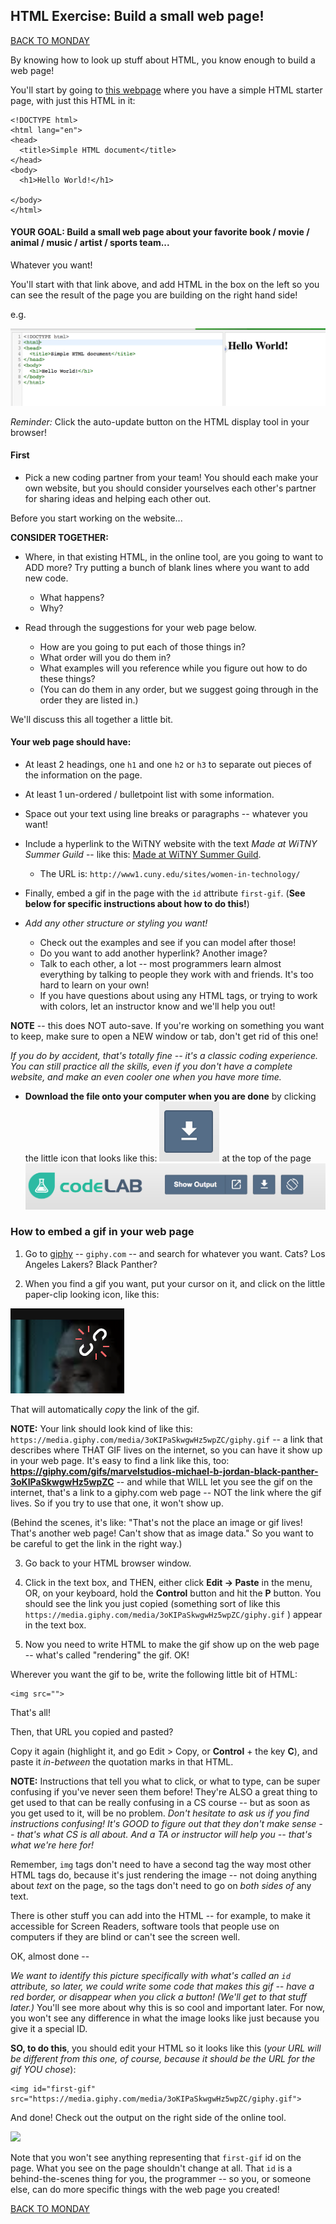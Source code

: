 ## HTML Exercise: Build a small web page!

[BACK TO MONDAY](https://witny-summer-guild-2018.github.io/)

By knowing how to look up stuff about HTML, you know enough to build a web page!

You'll start by going to [this webpage](https://www.tutorialrepublic.com/codelab.php?topic=html&file=simple-document) where you have a simple HTML starter page, with just this HTML in it:

```
<!DOCTYPE html>
<html lang="en">
<head>
  <title>Simple HTML document</title>
</head>
<body>
  <h1>Hello World!</h1>

</body>
</html>  
```

#### **YOUR GOAL:** Build a small web page about your favorite book / movie / animal / music / artist / sports team...

Whatever you want!

You'll start with that link above, and add HTML in the box on the left so you can see the result of the page you are building on the right hand side!

e.g.

![Image of the code tutorial display tool](imgs/onlinetool.png)

*Reminder:* Click the auto-update button on the HTML display tool in your browser!

#### First

* Pick a new coding partner from your team! You should each make your own website, but you should consider yourselves each other's partner for sharing ideas and helping each other out.

Before you start working on the website...

**CONSIDER TOGETHER:**

* Where, in that existing HTML, in the online tool, are you going to want to ADD more? Try putting a bunch of blank lines where you want to add new code.
  * What happens?
  * Why?

* Read through the suggestions for your web page below.
  * How are you going to put each of those things in?
  * What order will you do them in?
  * What examples will you reference while you figure out how to do these things?
  * (You can do them in any order, but we suggest going through in the order they are listed in.)


We'll discuss this all together a little bit.


#### **Your web page should have:**
* At least 2 headings, one `h1` and one `h2` or `h3` to separate out pieces of the information on the page.

* At least 1 un-ordered / bulletpoint list with some information.

* Space out your text using line breaks or paragraphs -- whatever you want!

* Include a hyperlink to the WiTNY website with the text *Made at WiTNY Summer Guild* -- like this: [Made at WiTNY Summer Guild](http://www1.cuny.edu/sites/women-in-technology/).
  * The URL is: `http://www1.cuny.edu/sites/women-in-technology/`

* Finally, embed a gif in the page with the `id` attribute `first-gif`. (**See below for specific instructions about how to do this!**)

* *Add any other structure or styling you want!*
  * Check out the examples and see if you can model after those!
  * Do you want to add another hyperlink? Another image?
  * Talk to each other, a lot -- most programmers learn almost everything by talking to people they work with and friends. It's too hard to learn on your own!
  * If you have questions about using any HTML tags, or trying to work with colors, let an instructor know and we'll help you out!

**NOTE** -- this does NOT auto-save. If you're working on something you want to keep, make sure to open a NEW window or tab, don't get rid of this one!

*If you do by accident, that's totally fine -- it's a classic coding experience. You can still practice all the skills, even if you don't have a complete website, and make an even cooler one when you have more time.*

* **Download the file onto your computer when you are done** by clicking the little icon that looks like this: ![Image of dl icon](imgs/downloadicon.png) at the top of the page ![Image of top of page](imgs/topcodelabpage.png)

### How to embed a gif in your web page

1. Go to [giphy](https://giphy.com/) -- `giphy.com` -- and search for whatever you want. Cats? Los Angeles Lakers? Black Panther?

2. When you find a gif you want, put your cursor on it, and click on the little paper-clip looking icon, like this:

![Image of link icon to click on](imgs/linkicon.png)

That will automatically *copy* the link of the gif.

**NOTE:** Your link should look kind of like this: `https://media.giphy.com/media/3oKIPaSkwgwHz5wpZC/giphy.gif` -- a link that describes where THAT GIF lives on the internet, so you can have it show up in your web page. It's easy to find a link like this, too: **https://giphy.com/gifs/marvelstudios-michael-b-jordan-black-panther-3oKIPaSkwgwHz5wpZC** -- and while that WILL let you see the gif on the internet, that's a link to a giphy.com web page -- NOT the link where the gif lives. So if you try to use that one, it won't show up.

(Behind the scenes, it's like: "That's not the place an image or gif lives! That's another web page! Can't show that as image data." So you want to be careful to get the link in the right way.)

3. Go back to your HTML browser window.

4. Click in the text box, and THEN, either click **Edit -> Paste** in the menu, OR, on your keyboard, hold the **Control** button and hit the **P** button. You should see the link you just copied (something sort of like this  `https://media.giphy.com/media/3oKIPaSkwgwHz5wpZC/giphy.gif` ) appear in the text box.

5. Now you need to write HTML to make the gif show up on the web page -- what's called "rendering" the gif. OK!

Wherever you want the gif to be, write the following little bit of HTML:

```
<img src="">
```

That's all!

Then, that URL you copied and pasted?

Copy it again (highlight it, and go Edit > Copy, or **Control** + the key **C**), and paste it *in-between* the quotation marks in that HTML.

**NOTE:** Instructions that tell you what to click, or what to type, can be super confusing if you've never seen them before! They're ALSO a great thing to get used to that can be really confusing in a CS course -- but as soon as you get used to it, will be no problem. *Don't hesitate to ask us if you find instructions confusing! It's GOOD to figure out that they don't make sense -- that's what CS is all about. And a TA or instructor will help you -- that's what we're here for!*

Remember, `img` tags don't need to have a second tag the way most other HTML tags do, because it's just rendering the image -- not doing anything about *text* on the page, so the tags don't need to go on *both sides of* any text.

There is other stuff you can add into the HTML -- for example, to make it accessible for Screen Readers, software tools that people use on computers if they are blind or can't see the screen well.

OK, almost done --

*We want to identify this picture specifically with what's called an `id` attribute, so later, we could write some code that makes this gif -- have a red border, or disappear when you click a button! (We'll get to that stuff later.)* You'll see more about why this is so cool and important later. For now, you won't see any difference in what the image looks like just because you give it a special ID.

**SO, to do this**, you should edit your HTML so it looks like this (*your URL will be different from this one, of course, because it should be the URL for the gif YOU chose*):


```
<img id="first-gif" src="https://media.giphy.com/media/3oKIPaSkwgwHz5wpZC/giphy.gif">
```

And done! Check out the output on the right side of the online tool.

<img src="https://media.giphy.com/media/11sBLVxNs7v6WA/giphy.gif">

Note that you won't see anything representing that `first-gif` id on the page. What you see on the page shouldn't change at all. That `id` is a behind-the-scenes thing for you, the programmer -- so you, or someone else, can do more specific things with the web page you created!

[BACK TO MONDAY](https://witny-summer-guild-2018.github.io/monday)
